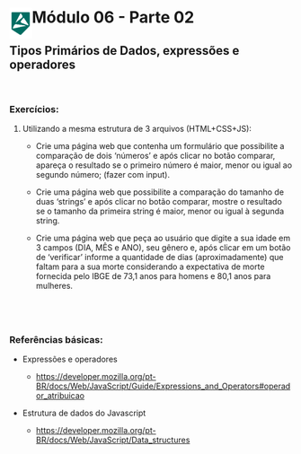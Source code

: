 <div display="flex">
    <img src="../assets/imgs/alpha-logo.png" width="40px" align="left"/>
    <h1>Módulo 06 - Parte 02</h1>
</div>

## Tipos Primários de Dados, expressões e operadores
&nbsp;
### Exercícios:

1. Utilizando a mesma estrutura de 3 arquivos (HTML+CSS+JS):

    - Crie uma página web que contenha um formulário que possibilite a comparação de dois ‘números’ e após clicar no botão comparar, apareça o resultado se o primeiro número é maior, menor ou igual ao segundo número; (fazer com input).

    - Crie uma página web que possibilite a comparação do tamanho de duas ‘strings’ e após clicar no botão comparar, mostre o resultado se o tamanho da primeira string é maior, menor ou igual à segunda string.

    - Crie uma página web que peça ao usuário que digite a sua idade em 3 campos (DIA, MÊS e ANO), seu gênero e, após clicar em um botão de ‘verificar’ informe a quantidade de dias (aproximadamente) que faltam para a sua morte considerando a expectativa de morte fornecida pelo IBGE de 73,1 anos para homens e 80,1 anos para mulheres.

&nbsp;
---

### Referências básicas:

- Expressões e operadores
    - https://developer.mozilla.org/pt-BR/docs/Web/JavaScript/Guide/Expressions_and_Operators#operador_atribuicao
    
- Estrutura de dados do Javascript
    - https://developer.mozilla.org/pt-BR/docs/Web/JavaScript/Data_structures